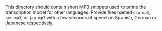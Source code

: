 This directory should contain short MP3 snippets used to prime the transcription model for other languages.
Provide files named `esp.mp3`, `ger.mp3`, or `jap.mp3` with a few seconds of speech in Spanish, German or Japanese respectively.
